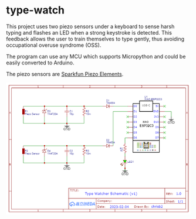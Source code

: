 # type-watch
This project uses two piezo sensors under a keyboard to sense harsh typing and flashes an LED when a strong keystroke is detected. This feedback allows the user to train themselves to type gently, thus avoiding occupational overuse syndrome (OSS).

The program can use any MCU which supports Micropython and could be easily converted to Arduino.

The piezo sensors are [Sparkfun Piezo Elements](https://www.sparkfun.com/products/10293).

![circuit diagram](type-watch-circuit.png)

